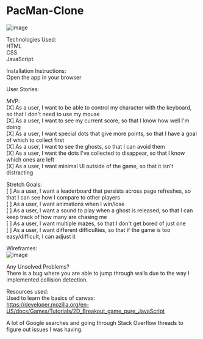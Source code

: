 # PacMan-Clone

![image](https://user-images.githubusercontent.com/99563824/169315999-fbd5fb0b-c9d9-497f-9f23-1980e82e1f7a.png)


Technologies Used: <br />
HTML <br />
CSS <br />
JavaScript <br />

Installation Instructions: <br />
Open the app in your browser <br />

User Stories: <br />

MVP: <br />
[X] As a user, I want to be able to control my character with the keyboard, so that I don't need to use my mouse <br />
[X] As a user, I want to see my current score, so that I know how well I'm doing <br />
[X] As a user, I want special dots that give more points, so that I have a goal of which to collect first <br />
[X] As a user, I want to see the ghosts, so that I can avoid them <br />
[X] As a user, I want the dots I've collected to disappear, so that I know which ones are left <br />
[X] As a user, I want minimal UI outside of the game, so that it isn't distracting <br />

Stretch Goals: <br />
[ ] As a user, I want a leaderboard that persists across page refreshes, so that I can see how I compare to other players <br />
[ ] As a user, I want animations when I win/lose <br />
[ ] As a user, I want a sound to play when a ghost is released, so that I can keep track of how many are chasing me <br />
[ ] As a user, I want multiple mazes, so that I don't get bored of just one <br />
[ ] As a user, I want different difficulties, so that if the game is too easy/difficult, I can adjust it <br />

Wireframes: <br />
![image](https://user-images.githubusercontent.com/99563824/169320361-df6b0c0f-fdf3-461c-9372-872629594883.png)

Any Unsolved Problems? <br />
There is a bug where you are able to jump through walls due to the way I implemented collision detection. <br />

Resources used: <br />
Used to learn the basics of canvas: <br />
https://developer.mozilla.org/en-US/docs/Games/Tutorials/2D_Breakout_game_pure_JavaScript <br />

A lot of Google searches and going through Stack Overflow threads to figure out issues I was having.
